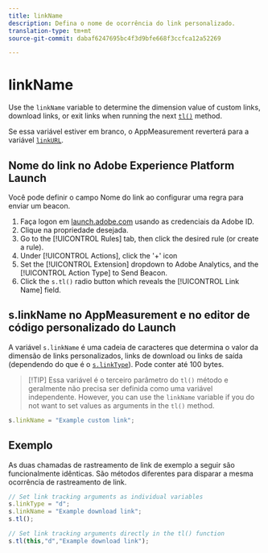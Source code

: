 ```yaml
---
title: linkName
description: Defina o nome de ocorrência do link personalizado.
translation-type: tm+mt
source-git-commit: dabaf6247695bc4f3d9bfe668f3ccfca12a52269

---
```



# linkName

Use the `linkName` variable to determine the dimension value of custom links, download links, or exit links when running the next [`tl()`](../functions/tl-method.md) method.

Se essa variável estiver em branco, o AppMeasurement reverterá para a variável [`linkURL`](linkurl.md).

## Nome do link no Adobe Experience Platform Launch

Você pode definir o campo Nome do link ao configurar uma regra para enviar um beacon.

1. Faça logon em [launch.adobe.com](https://launch.adobe.com) usando as credenciais da Adobe ID.
2. Clique na propriedade desejada.
3. Go to the [!UICONTROL Rules] tab, then click the desired rule (or create a rule).
4. Under [!UICONTROL Actions], click the &#39;+&#39; icon
5. Set the [!UICONTROL Extension] dropdown to Adobe Analytics, and the [!UICONTROL Action Type] to Send Beacon.
6. Click the `s.tl()` radio button which reveals the [!UICONTROL Link Name] field.

## s.linkName no AppMeasurement e no editor de código personalizado do Launch

A variável `s.linkName` é uma cadeia de caracteres que determina o valor da dimensão de links personalizados, links de download ou links de saída (dependendo do que é o [`s.linkType`](linktype.md)). Pode conter até 100 bytes.

>[!TIP] Essa variável é o terceiro parâmetro do `tl()` método e geralmente não precisa ser definida como uma variável independente. However, you can use the `linkName` variable if you do not want to set values as arguments in the `tl()` method.

```js
s.linkName = "Example custom link";
```

## Exemplo

As duas chamadas de rastreamento de link de exemplo a seguir são funcionalmente idênticas. São métodos diferentes para disparar a mesma ocorrência de rastreamento de link.

```js
// Set link tracking arguments as individual variables
s.linkType = "d";
s.linkName = "Example download link";
s.tl();

// Set link tracking arguments directly in the tl() function
s.tl(this,"d","Example download link");
```
